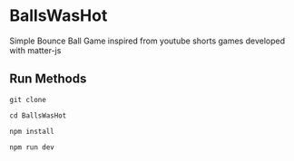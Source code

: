 # BallsWasHot
Simple Bounce Ball Game inspired from youtube shorts games developed with matter-js

## Run Methods

`git clone`

`cd BallsWasHot`

`npm install`

`npm run dev`
